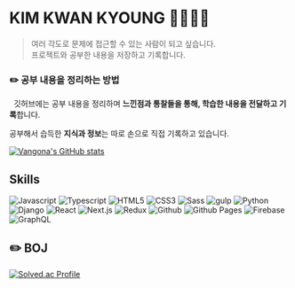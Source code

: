 # KIM KWAN KYOUNG 🧑‍🔬🧑‍💻
> 여러 각도로 문제에 접근할 수 있는 사람이 되고 싶습니다.  
> 프로젝트와 공부한 내용을 저장하고 기록합니다.

### ✏️ 공부 내용을 정리하는 방법

&nbsp; 깃허브에는 공부 내용을 정리하며 **느낀점과 통찰들을 통해, 학습한 내용을 전달하고 기록**합니다. 

공부해서 습득한 **지식과 정보**는 따로 손으로 직접 기록하고 있습니다.

[![Vangona's GitHub stats](https://github-readme-stats.vercel.app/api?username=vangona&theme=radical)](https://github.com/vangona/github-readme-stats)

## Skills
![Javascript](https://img.shields.io/badge/Javascript-F7DF1E.svg?style=for-the-badge&logo=Javascript&logoColor=white)
![Typescript](https://img.shields.io/badge/Typescript-3178C6.svg?style=for-the-badge&logo=Typescript&logoColor=white)
![HTML5](https://img.shields.io/badge/HTML5-E34F26.svg?style=for-the-badge&logo=HTML5&logoColor=white)
![CSS3](https://img.shields.io/badge/CSS3-1572B6.svg?style=for-the-badge&logo=CSS3&logoColor=white)
![Sass](https://img.shields.io/badge/Sass-CC6699.svg?style=for-the-badge&logo=Sass&logoColor=white)
![gulp](https://img.shields.io/badge/gulp-CF4647.svg?style=for-the-badge&logo=gulp&logoColor=white)
![Python](https://img.shields.io/badge/Python-3776AB.svg?style=for-the-badge&logo=Python&logoColor=white)
![Django](https://img.shields.io/badge/Django-092E20.svg?style=for-the-badge&logo=Django&logoColor=white)
![React](https://img.shields.io/badge/React-61DAFB.svg?style=for-the-badge&logo=React&logoColor=white)
![Next.js](https://img.shields.io/badge/Nextjs-000000.svg?style=for-the-badge&logo=Nextjs&logoColor=white)
![Redux](https://img.shields.io/badge/Redux-764ABC.svg?style=for-the-badge&logo=Redux&logoColor=white)
![Github](https://img.shields.io/badge/Github-181717.svg?style=for-the-badge&logo=Github&logoColor=white)
![Github Pages](https://img.shields.io/badge/Github%20Pages-222222.svg?style=for-the-badge&logo=Github%20Pages&logoColor=white)
![Firebase](https://img.shields.io/badge/Firebase-FFCA28.svg?style=for-the-badge&logo=Firebase&logoColor=white)
![GraphQL](https://img.shields.io/badge/GraphQL-E10098.svg?style=for-the-badge&logo=GraphQL&logoColor=white)

## ✏️ BOJ
[![Solved.ac Profile](http://mazassumnida.wtf/api/v2/generate_badge?boj=yummygona)](https://solved.ac/user/yummygona/)
